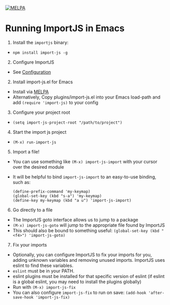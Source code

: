 [![MELPA](http://melpa.org/packages/import-js-badge.svg)](http://melpa.org/#/import-js)

# Running ImportJS in Emacs

1. Install the `importjs` binary:
  * `npm install import-js -g`
2. Configure ImportJS
  * See [Configuration](README.md#configuration)
2. Install import-js.el for Emacs
  * Install via [MELPA](https://melpa.org/#/import-js)
  * Alternatively, Copy plugins/import-js.el into your Emacs load-path and add
    `(require 'import-js)` to your config
3. Configure your project root
  * `(setq import-js-project-root "/path/to/project")`
4. Start the import js project
  * `(M-x) run-import-js`
5. Import a file!
  * You can use something like `(M-x) import-js-import` with your cursor over
    the desired module
  * It will be helpful to bind `import-js-import` to an easy-to-use binding,
    such as:

    ```
    (define-prefix-command 'my-keymap)
    (global-set-key (kbd "s-a") 'my-keymap)
    (define-key my-keymap (kbd "a u") 'import-js-import)
    ```
6. Go directly to a file
  * The ImportJS goto interface allows us to jump to a package
  * `(M-x) import-js-goto` will jump to the appropriate file found by ImportJS
  * This should also be bound to something useful:
    `(global-set-key (kbd "<f4>") 'import-js-goto)`
7. Fix your imports
  * Optionally, you can configure ImportJS to fix your imports for you, adding
    unknown variables and removing unused imports. ImportJS uses eslint to find
    these variables.
  * `eslint` must be in your PATH.
  * eslint plugins must be installed for that specific version of eslint (if
    eslint is a global eslint, you may need to install the plugins globally)
  * Run with `(M-x) import-js-fix`
  * You can also configure `import-js-fix` to run on save:
    `(add-hook 'after-save-hook 'import-js-fix)`
